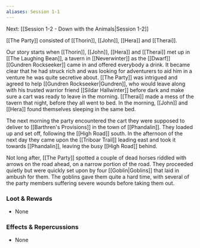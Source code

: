 ```yaml
---
aliases: Session 1-1
---
```

Next: [[Session 1-2 - Down with the Animals|Session 1-2]]

[[The Party]] consisted of [[Thorin]], [[John]], [[Hera]] and [[Therai]].

Our story starts when [[Thorin]], [[John]], [[Hera]] and [[Therai]] met up in [[The Laughing Bean]], a tavern in [[Neverwinter]] as the [[Dwarf]] [[Gundren Rockseeker]] came in and offered everybody a drink. It became clear that he had struck rich and was looking for adventurers to aid him in a venture he was quite secretive about. [[The Party]] was intrigued and agreed to help [[Gundren Rockseeker|Gundren]], who would leave along with his trusted warrior friend [[Sildar Hallwinter]] before dark and make sure a cart was ready to leave in the morning. [[Therai]] made a mess of the tavern that night, before they all went to bed. In the morning, [[John]] and [[Hera]] found themselves sleeping in the same bed.

The next morning the party encountered the cart they were supposed to deliver to [[Barthren's Provisions]] in the town of [[Phandalin]]. They loaded up and set off, following the [[High Road]] south. In the afternoon of the next day they came upon the [[Triboar Trail]] leading east and took it towards [[Phandalin]], leaving the busy [[High Road]] behind.

Not long after, [[The Party]] spotted a couple of dead horses riddled with arrows on the road ahead, on a narrow portion of the road. They proceeded quietly but were quickly set upon by four [[Goblin|Goblins]] that laid in ambush for them. The goblins gave them quite a hard time, with several of the party members suffering severe wounds before taking them out.

### Loot & Rewards
-   None

### Effects & Repercussions
-   None